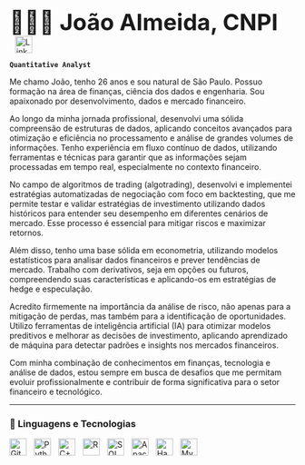 <p align="left">
    <strong style="font-size: 40px;">👨🏼‍💻 João Almeida, CNPI                              </strong>
    <a href="https://www.linkedin.com/in/joaoalmeidacnpi">
        <img 
            alt="LinkedIn"
            title="Me siga no LinkedIn"
            src="https://cdn.jsdelivr.net/gh/devicons/devicon/icons/linkedin/linkedin-original.svg"
            width="30px"
            style="padding-left: 10px; vertical-align: middle;" />
    </a>
</p>

**`Quantitative Analyst`**

Me chamo João, tenho 26 anos e sou natural de São Paulo. Possuo formação na área de finanças, ciência dos dados e engenharia. Sou apaixonado por desenvolvimento, dados e mercado financeiro.

Ao longo da minha jornada profissional, desenvolvi uma sólida compreensão de estruturas de dados, aplicando conceitos avançados para otimização e eficiência no processamento e análise de grandes volumes de informações. Tenho experiência em fluxo contínuo de dados, utilizando ferramentas e técnicas para garantir que as informações sejam processadas em tempo real, especialmente no contexto financeiro.

No campo de algoritmos de trading (algotrading), desenvolvi e implementei estratégias automatizadas de negociação com foco em backtesting, que me permite testar e validar estratégias de investimento utilizando dados históricos para entender seu desempenho em diferentes cenários de mercado. Esse processo é essencial para mitigar riscos e maximizar retornos.

Além disso, tenho uma base sólida em econometria, utilizando modelos estatísticos para analisar dados financeiros e prever tendências de mercado. Trabalho com derivativos, seja em opções ou futuros, compreendendo suas características e aplicando-os em estratégias de hedge e especulação.

Acredito firmemente na importância da análise de risco, não apenas para a mitigação de perdas, mas também para a identificação de oportunidades. Utilizo ferramentas de inteligência artificial (IA) para otimizar modelos preditivos e melhorar as decisões de investimento, aplicando aprendizado de máquina para detectar padrões e insights nos mercados financeiros.

Com minha combinação de conhecimentos em finanças, tecnologia e análise de dados, estou sempre em busca de desafios que me permitam evoluir profissionalmente e contribuir de forma significativa para o setor financeiro e tecnológico.

---

### 🤖 Linguagens e Tecnologias

<img 
    align="left" 
    alt="Git" 
    title="Git"
    width="30px" 
    style="padding-right: 10px;" 
    src="https://cdn.jsdelivr.net/gh/devicons/devicon@latest/icons/git/git-original.svg" 
/>
<img 
    align="left" 
    alt="Python" 
    title="Python"
    width="30px" 
    style="padding-right: 10px;" 
    src="https://cdn.jsdelivr.net/gh/devicons/devicon@latest/icons/python/python-original.svg" 
/>
<img 
    align="left" 
    alt="C++" 
    title="C++"
    width="30px" 
    style="padding-right: 10px;" 
    src="https://cdn.jsdelivr.net/gh/devicons/devicon@latest/icons/cplusplus/cplusplus-original.svg" 
/>
<img 
    align="left" 
    alt="R" 
    title="R"
    width="30px" 
    style="padding-right: 10px;" 
    src="https://cdn.jsdelivr.net/gh/devicons/devicon@latest/icons/r/r-original.svg" 
/>
<img 
    align="left" 
    alt="SQL Server" 
    title="SQL Server"
    width="30px" 
    style="padding-right: 10px;" 
    src="https://cdn.jsdelivr.net/gh/devicons/devicon@latest/icons/microsoftsqlserver/microsoftsqlserver-original.svg" 
/>
<img 
    align="left" 
    alt="Apache Spark" 
    title="Apache Spark"
    width="30px" 
    style="padding-right: 10px;" 
    src="https://cdn.jsdelivr.net/gh/devicons/devicon@latest/icons/apachespark/apachespark-original.svg" 
/>
<img 
    align="left" 
    alt="Hadoop" 
    title="Hadoop"
    width="30px" 
    style="padding-right: 10px;" 
    src="https://cdn.jsdelivr.net/gh/devicons/devicon@latest/icons/hadoop/hadoop-original.svg" 
/>
<img 
    align="left" 
    alt="MySQL" 
    title="MySQL"
    width="30px" 
    style="padding-right: 10px;" 
    src="https://cdn.jsdelivr.net/gh/devicons/devicon@latest/icons/mysql/mysql-original.svg" 
/>

<br/>
<br/>
